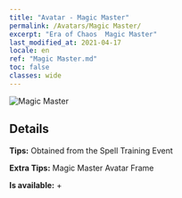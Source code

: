 ```yaml
---
title: "Avatar - Magic Master"
permalink: /Avatars/Magic Master/
excerpt: "Era of Chaos  Magic Master"
last_modified_at: 2021-04-17
locale: en
ref: "Magic Master.md"
toc: false
classes: wide
---
```

 ![Magic Master](/images/a/avatarFrame_37.png)

## Details

 **Tips:** Obtained from the Spell Training Event 

 **Extra Tips:** Magic Master Avatar Frame 

 **Is available:**  + 

